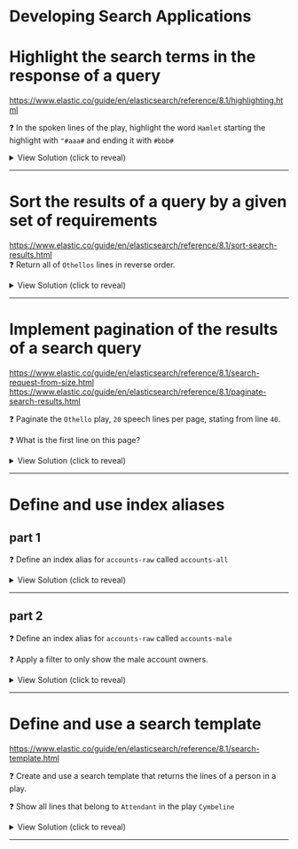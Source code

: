 # Developing Search Applications

# Highlight the search terms in the response of a query
https://www.elastic.co/guide/en/elasticsearch/reference/8.1/highlighting.html

:question: In the spoken lines of the play, highlight the word `Hamlet` starting the highlight with `"#aaa#` and ending it with `#bbb#`

<details>
  <summary>View Solution (click to reveal)</summary>

```json
GET shakespeare/_search
{
    "query": {
        "match": {
            "text_entry":  "Hamlet"
        }
    }, 
    "highlight": {
        "fields":  { 
          "text_entry": {
            "pre_tags": "#aaa#", 
            "post_tags": "#bbb#"
        }
      }
    }
}
```
</details>
<hr>

# Sort the results of a query by a given set of requirements <br>
https://www.elastic.co/guide/en/elasticsearch/reference/8.1/sort-search-results.html <br>
:question: Return all of `Othellos` lines in reverse order.

<details>
  <summary>View Solution (click to reveal)</summary>

```json
GET shakespeare/_search
{
    "query": {
        "term": {
            "speaker": "OTHELLO"
          }
    }, 
    "sort": [
      {
        "speech_number": {
          "order": "desc"
        }
      }
    ]
}
```
</details>
<hr>

# Implement pagination of the results of a search query

https://www.elastic.co/guide/en/elasticsearch/reference/8.1/search-request-from-size.html
https://www.elastic.co/guide/en/elasticsearch/reference/8.1/paginate-search-results.html

:question: Paginate the `Othello` play, `20` speech lines per page, stating from line `40`.

:question: What is the first line on this page?

<details>
  <summary>View Solution (click to reveal)</summary>


```json
GET shakespeare/_search
{
    "size": 20,
    "from": 40,
    "query": {
        "term": {
            "play_name": "Othello"
          }
    }, 
    "sort": [
      {
        "speech_number": {
          "order": "asc"
        }
      }
    ]
}

// Output

      {
        "_source" : {
          "text_entry" : "Will you think so?"
        }
      }
```

</details>
<hr>




# Define and use index aliases

## part 1

:question: Define an index alias for `accounts-raw` called `accounts-all`

<details>
  <summary>View Solution (click to reveal)</summary>

```json
POST /_aliases
{
  "actions": [
    {
      "add": {
        "index": "accounts-raw",
        "alias": "accounts-all"
      }
    }
  ]
}
```

Check that the document count matches

```json
GET accounts-all/_count
```
</details>
<hr>

## part 2

:question: Define an index alias for `accounts-raw` called `accounts-male`

:question: Apply a filter to only show the male account owners.

<details>
  <summary>View Solution (click to reveal)</summary>

https://www.elastic.co/guide/en/elasticsearch/reference/8.1/indices-aliases.html

1. check that the feild you want to filter is a keyword

```json
GET accounts-raw/_mapping/field/gender

// Output 

{
  "accounts-raw" : {
    "mappings" : {
      "gender" : {
        "full_name" : "gender",
        "mapping" : {
          "gender" : {
            "type" : "text",
            "fields" : {
              "keyword" : {
                "type" : "keyword",
                "ignore_above" : 256
              }
            }
          }
        }
      }
    }
  }
}
```

2. apply the alias with the filter

**Hint**: you need to use the `.keyword` field here, or you will get zero results.

```json
POST /_aliases
{
  "actions": [
    {
      "add": {
        "index": "accounts-raw",
        "alias": "accounts-male",
        "filter": {
          "term": {
            "gender.keyword": "M"
          }
        }
      }
    }
  ]
}
```

3. test

```json
GET accounts-male/_count

// Output 

{
  "count" : 507,
  "_shards" : {
    "total" : 1,
    "successful" : 1,
    "skipped" : 0,
    "failed" : 0
  }
}
```

4. :question: BONUS: Run a query to do the same on `accounts-raw` index

Extra bonus: only print the total hits

```json
POST accounts-raw/_search?filter_path=hits.total.value
{
  "query": {
    "match": {
      "gender": "M"
    }
  }
}

// Output 

{
  "hits" : {
    "total" : {
      "value" : 507
    }
  }
}
```
</details>
<hr>

# Define and use a search template

https://www.elastic.co/guide/en/elasticsearch/reference/8.1/search-template.html

:question: Create and use a search template that returns the lines of a person in a play.

:question: Show all lines that belong to `Attendant` in the play `Cymbeline`

<details>
  <summary>View Solution (click to reveal)</summary>

```json
POST _scripts/get_lines
{
  "script": {
    "lang": "mustache",
    "source": {
      "query": {
        "bool": {
          "must": [
            {
              "term": {
                "play_name": "{{play_name}}"
              }
            },
            {
              "term": {
                "speaker": "{{ speaker }}"
              }
            }
          ]
        }
      }
    }
  }
}
```

## pull the template back

:warning: Note that it is not formatted nicely 😤

```json
GET _scripts/get_lines

// output

{
  "_id" : "get_lines",
  "found" : true,
  "script" : {
    "lang" : "mustache",
    "source" : """{"query":{"bool":{"must":[{"term":{"play_name":"{{play_name}}"}},{"term":{"speaker":"{{ speaker }}"}}]}}}""",
    "options" : {
      "content_type" : "application/json; charset=UTF-8"
    }
  }
}
```

## Test

I suppose you could see this as like a `SQL user-defined function` to be called externally with far less code available to the end-user.  No per-search-template (sql-function-like) security though.  Only read access to the underlying index is required. 🙄

```json
GET shakespeare/_search/template?filter_path=hits.hits.*.text_entry
{
    "id": "get_lines", 
    "params": {
        "play_name": "Cymbeline",
        "speaker" : "Attendant"
    }
}

// output

{
  "hits" : {
    "hits" : [
      {
        "_source" : {
          "text_entry" : "Please you, sir,"
        }
      },
      {
        "_source" : {
          "text_entry" : "Her chambers are all lockd; and theres no answer"
        }
      },
      {
        "_source" : {
          "text_entry" : "That will be given to the loudest noise we make."
        }
      }
    ]
  }
}
```
</details>
<hr>
